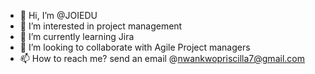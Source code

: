 - 👋 Hi, I’m @JOIEDU
- 👀 I’m interested in project management 
- 🌱 I’m currently learning Jira
- 💞️ I’m looking to collaborate with Agile Project managers
- 📫 How to reach me? send an email @nwankwopriscilla7@gmail.com 

<!---
JOIEDU/JOIEDU is a ✨ special ✨ repository because its `README.md` (this file) appears on your GitHub profile.
You can click the Preview link to take a look at your changes.
--->
